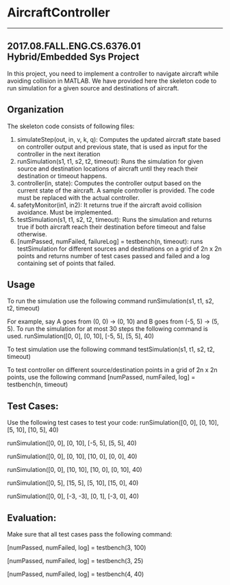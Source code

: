 # AircraftController
--------------------------------------------------------
2017.08.FALL.ENG.CS.6376.01 Hybrid/Embedded Sys Project
--------------------------------------------------------

In this project, you need to implement a controller to navigate aircraft while avoiding collision in MATLAB. We have provided here the skeleton code to run simulation for a given source and destinations of aircraft.

Organization
------------
The skeleton code consists of following files:
1. simulateStep(out, in, v, k, q): Computes the updated aircraft state based on controller output and previous state, that is used as input for the controller in the next iteration
2. runSimulation(s1, t1, s2, t2, timeout): Runs the simulation for given source and destination locations of aircraft until they reach their destination or timeout happens. 
3. controller(in, state): Computes the controller output based on the current state of the aircraft. A sample controller is provided. The code must be replaced with the actual controller. 
4. safetyMonitor(in1, in2): It returns true if the aircraft avoid collision avoidance. Must be implemented. 
5. testSimulation(s1, t1, s2, t2, timeout):  Runs the simulation and returns true if both aircraft reach their destination before timeout and false otherwise. 
6. [numPassed, numFailed, failureLog] = testbench(n, timeout): runs testSimulation for different sources and destinations on a grid of 2n x 2n points and returns number of test cases passed and failed and a log containing set of points that failed. 

Usage
-----
To run the simulation use the following command
runSimulation(s1, t1, s2, t2, timeout)

For example, say A goes from (0, 0) -> (0, 10) and B goes from (-5, 5) -> (5, 5). To run the simulation for at most 30 steps the following command is used. 
runSimulation([0, 0], [0, 10], [-5, 5], [5, 5], 40)

To test simulation use the following command
testSimulation(s1, t1, s2, t2, timeout)

To test controller on different source/destination points in a grid of 2n x 2n points, use the following command
[numPassed, numFailed, log] = testbench(n, timeout)


Test Cases: 
-----------
Use the following test cases to test your code:
runSimulation([0, 0], [0, 10], [5, 10], [10, 5], 40)

runSimulation([0, 0], [0, 10], [-5, 5], [5, 5], 40)

runSimulation([0, 0], [0, 10], [10, 0], [0, 0], 40)

runSimulation([0, 0], [10, 10], [10, 0], [0, 10], 40)

runSimulation([0, 5], [15, 5], [5, 10], [15, 0], 40)

runSimulation([0, 0], [-3, -3], [0, 1], [-3, 0], 40)

Evaluation: 
-----------
Make sure that all test cases pass the following command:

[numPassed, numFailed, log] = testbench(3, 100)

[numPassed, numFailed, log] = testbench(3, 25)

[numPassed, numFailed, log] = testbench(4, 40)
